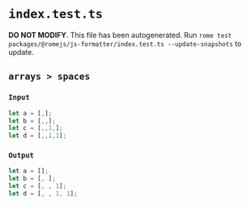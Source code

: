 # `index.test.ts`

**DO NOT MODIFY**. This file has been autogenerated. Run `rome test packages/@romejs/js-formatter/index.test.ts --update-snapshots` to update.

## `arrays > spaces`

### `Input`

```javascript
let a = [,];
let b = [,,];
let c = [,,1,];
let d = [,,1,1];
```

### `Output`

```javascript
let a = [];
let b = [, ];
let c = [, , 1];
let d = [, , 1, 1];

```
